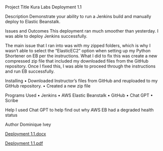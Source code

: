 Project Title
Kura Labs Deployment 1.1


Description
Demonstrate your ability to run a Jenkins build and manually deploy to Elastic Beanstalk.


Issues and Outcomes
This deployment ran much smoother than yesterday. I was able to deploy Jenkins successfully.
 

The main issue that I ran into was with my zipped folders, which is why I wasn’t able to select the “ElasticEC2” option when setting up my Python Shortener on EB per the instructions. 
 What I did to fix this was create a new compressed zip file that included my downloaded files from the GitHub repository. Once I fixed this, I was able to proceed through the instructions and run EB successfully.
 

Installing
•	Downloaded Instructor’s files from GitHub and reuploaded to my GitHub repository. 
•	Created a new zip file


Programs Used
•	Jenkins
•	AWS Elastic Beanstalk
•	GitHub
•	Chat GPT
•	Scribe


Help
I used Chat GPT to help find out why AWS EB had a degraded health status

  
Author
Dominique Ivey

[Deployment 1.1.docx](https://github.com/DomIvey/Deployment-1.1/files/12365375/Deployment.1.1.docx)


[Deployment 1.1.pdf](https://github.com/DomIvey/Deployment-1.1/files/12365392/Deployment.1.1.pdf)

